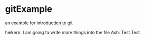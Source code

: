 # gitExample
an example for introduction to git


heikern: I am going to write more things into the file
Ash: Test Test
